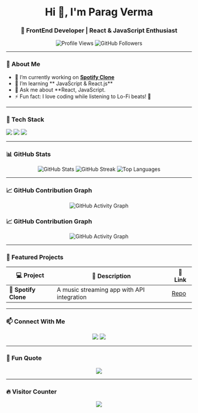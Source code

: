 <h1 align="center">Hi 👋, I'm Parag Verma</h1>
<h3 align="center">🚀 FrontEnd Developer | React & JavaScript Enthusiast</h3>

<p align="center">
  <img src="https://komarev.com/ghpvc/?username=yourusername&label=Profile%20Views&color=blue&style=flat" alt="Profile Views" />
  <img src="https://img.shields.io/github/followers/yourusername?label=Followers&style=social" alt="GitHub Followers">
</p>

---

### 🌟 About Me
- 🔭 I’m currently working on **[Spotify Clone](https://github.com/yourusername/spotify-clone)**
- 🌱 I’m learning ** JavaScript & React.js**
- 💬 Ask me about **React, JavaScript.
- ⚡ Fun fact: I love coding while listening to Lo-Fi beats! 🎵

---

### 🚀 Tech Stack
<p align="left">
  <img src="https://img.shields.io/badge/React-61DAFB?style=for-the-badge&logo=react&logoColor=black">
  <img src="https://img.shields.io/badge/JavaScript-F7DF1E?style=for-the-badge&logo=javascript&logoColor=black">
  <img src="https://img.shields.io/badge/Tailwind%20CSS-38B2AC?style=for-the-badge&logo=tailwind-css&logoColor=white">
</p>

---

### 📊 GitHub Stats
<p align="center">
  <img src="https://github-readme-stats.vercel.app/api?username=paragverma02&show_icons=true&theme=radical" alt="GitHub Stats" />
  <img src="https://github-readme-streak-stats.herokuapp.com/?user=paragverma02&theme=radical" alt="GitHub Streak" />
  <img src="https://github-readme-stats.vercel.app/api/top-langs/?username=paragverma02&layout=compact&theme=radical" alt="Top Languages" />
</p>

---

### 📈 GitHub Contribution Graph
<p align="center">
  <img src="https://github-readme-activity-graph.cyclic.app/graph?username=paragverma02&theme=react-dark" alt="GitHub Activity Graph" />
</p>

### 📈 GitHub Contribution Graph
<p align="center">
  <img src="https://github-readme-activity-graph.vercel.app/graph?username=paragverma02&theme=react-dark" alt="GitHub Activity Graph" />
</p>

---

### 🚀 Featured Projects
| 💻 Project | 🚀 Description | 🔗 Link |
|------------|--------------|--------|
| 🎵 **Spotify Clone** | A music streaming app with API integration | [Repo](https://github.com/paragverma02/spotify-clone) |

---

### 📫 Connect With Me
<p align="center">
  <a href="https://www.linkedin.com/in/parag-verma-40a51429/"><img src="https://img.shields.io/badge/LinkedIn-0A66C2?style=for-the-badge&logo=linkedin&logoColor=white"></a>
<!--   <a href="https://twitter.com/paragverma02"><img src="https://img.shields.io/badge/Twitter-1DA1F2?style=for-the-badge&logo=twitter&logoColor=white"></a> -->
  <a href="mailto:your.email@example.com"><img src="https://img.shields.io/badge/Email-D14836?style=for-the-badge&logo=gmail&logoColor=white"></a>
</p>

---

### 🎉 Fun Quote
<p align="center">
  <img src="https://quotes-github-readme.vercel.app/api?type=horizontal&theme=radical" />
</p>

---

### 🔥 Visitor Counter
<p align="center">
  <img src="https://profile-counter.glitch.me/paragverma02/count.svg" />
</p>













<!--- - 👋 Hi, I’m @paragverma02
- 👀 I’m interested in ...
- 🌱 I’m currently learning ...
- 💞️ I’m looking to collaborate on ...
- 📫 How to reach me ...
- 😄 Pronouns: ...
- ⚡ Fun fact: ... 
--->

<!---
paragverma02/paragverma02 is a ✨ special ✨ repository because its `README.md` (this file) appears on your GitHub profile.
You can click the Preview link to take a look at your changes.
--->
